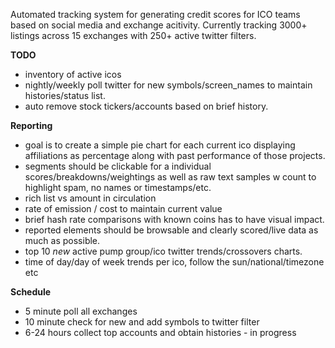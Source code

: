 Automated tracking system for generating credit scores for ICO teams based on social media and exchange acitivity.
Currently tracking 3000+ listings across 15 exchanges with 250+ active twitter filters.

**TODO**

* inventory of active icos 
* nightly/weekly poll twitter for new symbols/screen_names to maintain histories/status list. 
* auto remove stock tickers/accounts based on brief history.


**Reporting**

* goal is to create a  simple pie chart for each current ico displaying affiliations as percentage along with  past performance of those projects.
* segments should be clickable for a individual scores/breakdowns/weightings as well as raw text samples w count to highlight spam, no names or timestamps/etc.
* rich list vs amount in circulation
* rate of emission / cost to maintain current value
* brief hash rate comparisons with known coins has to have visual impact.
* reported elements should be browsable and clearly scored/live data as much as possible.
* top 10 *new* active pump group/ico twitter trends/crossovers charts.
* time of day/day of week trends per ico, follow the sun/national/timezone etc


**Schedule**

* 5 minute poll all exchanges
* 10 minute check for new and add symbols to twitter filter
* 6-24 hours collect top accounts and obtain histories - in progress
